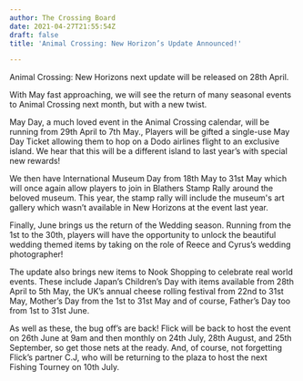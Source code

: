 ```yaml
---
author: The Crossing Board
date: 2021-04-27T21:55:54Z
draft: false
title: 'Animal Crossing: New Horizon’s Update Announced!'

---
```

Animal Crossing: New Horizons next update will be released on 28th April.

With May fast approaching, we will see the return of many seasonal events to Animal Crossing next month, but with a new twist.

May Day, a much loved event in the Animal Crossing calendar, will be running from 29th April to 7th May., Players will be gifted a single-use May Day Ticket allowing them to hop on a Dodo airlines flight to an exclusive island. We hear that this will be a different island to last year’s with special new rewards!

We then have International Museum Day from 18th May to 31st May which will once again allow players to join in Blathers Stamp Rally around the beloved museum. This year, the stamp rally will include the museum's art gallery which wasn’t available in New Horizons at the event last year.

Finally, June brings us the return of the Wedding season. Running from the 1st to the 30th, players will have the opportunity to unlock the beautiful wedding themed items by taking on the role of Reece and Cyrus’s wedding photographer!

The update also brings new items to Nook Shopping to celebrate real world events. These include Japan’s Children’s Day with items available from 28th April to 5th May, the UK’s annual cheese rolling festival from 22nd to 31st May, Mother’s Day from the 1st to 31st May and of course, Father’s Day too from 1st to 31st June.

As well as these, the bug off’s are back! Flick will be back to host the event on 26th June at 9am and then monthly on 24th July, 28th August, and 25th September, so get those nets at the ready. And, of course, not forgetting Flick’s partner C.J, who will be returning to the plaza to host the next Fishing Tourney on 10th July.
